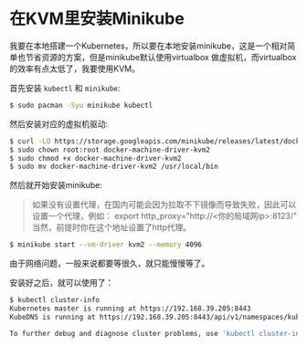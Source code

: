 # 在KVM里安装Minikube

我要在本地搭建一个Kubernetes，所以要在本地安装minikube，这是一个相对简单也节省资源的方案，但是minikube默认使用virtualbox
做虚拟机，而virtualbox的效率有点太低了，我要使用KVM。

首先安装 `kubectl` 和 `minikube`:

```bash
$ sudo pacman -Syu minikube kubectl
```

然后安装对应的虚拟机驱动:

```bash
$ curl -LO https://storage.googleapis.com/minikube/releases/latest/docker-machine-driver-kvm2
$ sudo chown root:root docker-machine-driver-kvm2
$ sudo chmod +x docker-machine-driver-kvm2
$ sudo mv docker-machine-driver-kvm2 /usr/local/bin
```

然后就开始安装minikube:

> 如果没有设置代理，在国内可能会因为拉取不下镜像而导致失败，因此可以设置一个代理，例如：
> export http_proxy="http://<你的局域网ip>:8123/" 当然，前提时你在这个地址设置了http代理。

```bash
$ minikube start --vm-driver kvm2 --memory 4096
```

由于网络问题，一般来说都要等很久，就只能慢慢等了。

安装好之后，就可以使用了：

```bash
$ kubectl cluster-info 
Kubernetes master is running at https://192.168.39.205:8443
KubeDNS is running at https://192.168.39.205:8443/api/v1/namespaces/kube-system/services/kube-dns:dns/proxy

To further debug and diagnose cluster problems, use 'kubectl cluster-info dump'.
```
